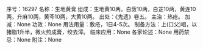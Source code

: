 序号：16297
名称：生地黄膏
组成：生地黄10两，白蔹10两，白芷10两，黄连10两，升麻10两，黄芩10两，大黄10两。
出处：《鬼遗》卷五。
主治：热疮。
加减：None
功效：None
用法用量：敷疮，1日4-5次。
制备方法：上(口父)咀，以猪脂1升半，微火煎成膏，绞去滓。
临床应用：None
各家论述：None
用药禁忌：None
附注：None
